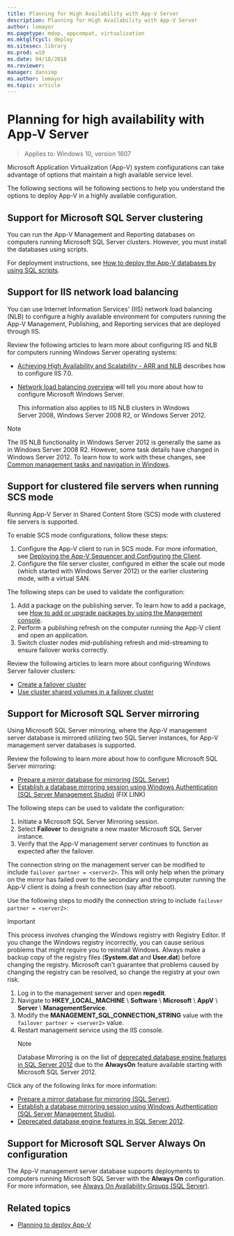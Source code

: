 ```yaml
---
title: Planning for High Availability with App-V Server
description: Planning for High Availability with App-V Server
author: lomayor
ms.pagetype: mdop, appcompat, virtualization
ms.mktglfcycl: deploy
ms.sitesec: library
ms.prod: w10
ms.date: 04/18/2018
ms.reviewer: 
manager: dansimp
ms.author: lomayor
ms.topic: article
---
```

# Planning for high availability with App-V Server

>Applies to: Windows 10, version 1607

Microsoft Application Virtualization (App-V) system configurations can take advantage of options that maintain a high available service level.

The following sections will he following sections to help you understand the options to deploy App-V in a highly available configuration.

## Support for Microsoft SQL Server clustering

You can run the App-V Management and Reporting databases on computers running Microsoft SQL Server clusters. However, you must install the databases using scripts.

For deployment instructions, see [How to deploy the App-V databases by using SQL scripts](appv-deploy-appv-databases-with-sql-scripts.md).

## Support for IIS network load balancing

You can use Internet Information Services' (IIS) network load balancing (NLB) to configure a highly available environment for computers running the App-V Management, Publishing, and Reporting services that are deployed through IIS.

Review the following articles to learn more about configuring IIS and NLB for computers running Windows Server operating systems:

* [Achieving High Availability and Scalability - ARR and NLB](https://www.iis.net/learn/extensions/configuring-application-request-routing-arr/achieving-high-availability-and-scalability-arr-and-nlb) describes how to configure IIS 7.0.

* [Network load balancing overview](<https://docs.microsoft.com/previous-versions/windows/it-pro/windows-server-2012-R2-and-2012/hh831698(v=ws.11)>) will tell you more about how to configure Microsoft Windows Server.

    This information also applies to IIS NLB clusters in Windows Server 2008, Windows Server 2008 R2, or Windows Server 2012.

>[!NOTE]
>The IIS NLB functionality in Windows Server 2012 is generally the same as in Windows Server 2008 R2. However, some task details have changed in Windows Server 2012. To learn how to work with these changes, see [Common management tasks and navigation in Windows](<https://docs.microsoft.com/previous-versions/windows/it-pro/windows-server-2012-R2-and-2012/hh831491(v=ws.11)>).

## Support for clustered file servers when running SCS mode

Running App-V Server in Shared Content Store (SCS) mode with clustered file servers is supported.

To enable SCS mode configurations, follow these steps:

1. Configure the App-V client to run in SCS mode. For more information, see [Deploying the App-V Sequencer and Configuring the Client](appv-deploying-the-appv-sequencer-and-client.md).
2. Configure the file server cluster, configured in either the scale out mode (which started with Windows Server 2012) or the earlier clustering mode, with a virtual SAN.

The following steps can be used to validate the configuration:

1. Add a package on the publishing server. To learn how to add a package, see [How to add or upgrade packages by using the Management console](appv-add-or-upgrade-packages-with-the-management-console.md).
2. Perform a publishing refresh on the computer running the App-V client and open an application.
3. Switch cluster nodes mid-publishing refresh and mid-streaming to ensure failover works correctly.

Review the following articles to learn more about configuring Windows Server failover clusters:

* [Create a failover cluster](<https://docs.microsoft.com/previous-versions/windows/it-pro/windows-server-2012-R2-and-2012/dn505754(v=ws.11)>)
* [Use cluster shared volumes in a failover cluster](<https://docs.microsoft.com/previous-versions/windows/it-pro/windows-server-2012-R2-and-2012/jj612868(v=ws.11)>)

## Support for Microsoft SQL Server mirroring

Using Microsoft SQL Server mirroring, where the App-V management server database is mirrored utilizing two SQL Server instances, for App-V management server databases is supported.

Review the following to learn more about how to configure Microsoft SQL Server mirroring:

* [Prepare a mirror database for mirroring (SQL Server)](https://docs.microsoft.com/sql/database-engine/database-mirroring/prepare-a-mirror-database-for-mirroring-sql-server)
* [Establish a database mirroring session using Windows Authentication (SQL Server Management Studio)](https://msdn.microsoft.com/library/ms188712.aspx) (FIX LINK)

The following steps can be used to validate the configuration:

1. Initiate a Microsoft SQL Server Mirroring session.
2. Select **Failover** to designate a new master Microsoft SQL Server instance.
3. Verify that the App-V management server continues to function as expected after the failover.

The connection string on the management server can be modified to include ```failover partner = <server2>```. This will only help when the primary on the mirror has failed over to the secondary and the computer running the App-V client is doing a fresh connection (say after reboot).

Use the following steps to modify the connection string to include ```failover partner = <server2>```:

>[!IMPORTANT]
>This process involves changing the Windows registry with Registry Editor. If you change the Windows registry incorrectly, you can cause serious problems that might require you to reinstall Windows. Always make a backup copy of the registry files (**System.dat** and **User.dat**) before changing the registry. Microsoft can't guarantee that problems caused by changing the registry can be resolved, so change the registry at your own risk.

1. Log in to the management server and open **regedit**.
2. Navigate to **HKEY\_LOCAL\_MACHINE** \\ **Software** \\ **Microsoft** \\ **AppV** \\ **Server** \\ **ManagementService**.
3. Modify the **MANAGEMENT\_SQL\_CONNECTION\_STRING** value with the ```failover partner = <server2>``` value.
4. Restart management service using the IIS console.
   >[!NOTE]
   >Database Mirroring is on the list of [deprecated database engine features in SQL Server 2012](<https://msdn.microsoft.com/library/ms143729(v=sql.110).aspx>) due to the **AlwaysOn** feature available starting with Microsoft SQL Server 2012.

Click any of the following links for more information:

* [Prepare a mirror database for mirroring (SQL Server)](https://docs.microsoft.com/sql/database-engine/database-mirroring/prepare-a-mirror-database-for-mirroring-sql-server).
* [Establish a database mirroring session using Windows Authentication (SQL Server Management Studio)](https://docs.microsoft.com/sql/database-engine/database-mirroring/establish-database-mirroring-session-windows-authentication).
* [Deprecated database engine features in SQL Server 2012](<https://msdn.microsoft.com/library/ms143729(v=sql.110).aspx>).

## Support for Microsoft SQL Server Always On configuration

The App-V management server database supports deployments to computers running Microsoft SQL Server with the **Always On** configuration. For more information, see [Always On Availability Groups (SQL Server)](https://docs.microsoft.com/sql/database-engine/availability-groups/windows/always-on-availability-groups-sql-server).





## Related topics

* [Planning to deploy App-V](appv-planning-to-deploy-appv.md)
